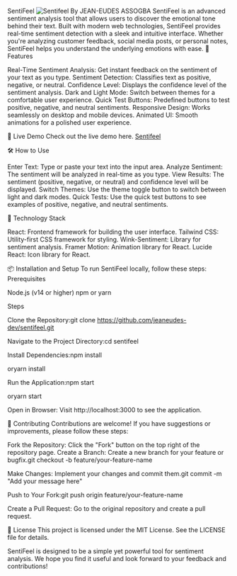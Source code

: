 SentiFeel
 ![Sentifeel By JEAN-EUDES ASSOGBA](https://jeaneudes-dev.github.io/sentifeel/emoji.gif "Sentifeell")
SentiFeel is an advanced sentiment analysis tool that allows users to discover the emotional tone behind their text. Built with modern web technologies, SentiFeel provides real-time sentiment detection with a sleek and intuitive interface. Whether you're analyzing customer feedback, social media posts, or personal notes, SentiFeel helps you understand the underlying emotions with ease.
🌟 Features

Real-Time Sentiment Analysis: Get instant feedback on the sentiment of your text as you type.
Sentiment Detection: Classifies text as positive, negative, or neutral.
Confidence Level: Displays the confidence level of the sentiment analysis.
Dark and Light Mode: Switch between themes for a comfortable user experience.
Quick Test Buttons: Predefined buttons to test positive, negative, and neutral sentiments.
Responsive Design: Works seamlessly on desktop and mobile devices.
Animated UI: Smooth animations for a polished user experience.

🚀 Live Demo
Check out the live demo here.
[Sentifeel](https://jeaneudes-dev.github.io/sentifeel/)
 
🛠️ How to Use

Enter Text: Type or paste your text into the input area.
Analyze Sentiment: The sentiment will be analyzed in real-time as you type.
View Results: The sentiment (positive, negative, or neutral) and confidence level will be displayed.
Switch Themes: Use the theme toggle button to switch between light and dark modes.
Quick Tests: Use the quick test buttons to see examples of positive, negative, and neutral sentiments.

🔧 Technology Stack

React: Frontend framework for building the user interface.
Tailwind CSS: Utility-first CSS framework for styling.
Wink-Sentiment: Library for sentiment analysis.
Framer Motion: Animation library for React.
Lucide React: Icon library for React.

📦 Installation and Setup
To run SentiFeel locally, follow these steps:
Prerequisites

Node.js (v14 or higher)
npm or yarn

Steps

Clone the Repository:git clone https://github.com/jeaneudes-dev/sentifeel.git


Navigate to the Project Directory:cd sentifeel


Install Dependencies:npm install

oryarn install


Run the Application:npm start

oryarn start


Open in Browser: Visit http://localhost:3000 to see the application.

🤝 Contributing
Contributions are welcome! If you have suggestions or improvements, please follow these steps:

Fork the Repository: Click the "Fork" button on the top right of the repository page.
Create a Branch: Create a new branch for your feature or bugfix.git checkout -b feature/your-feature-name


Make Changes: Implement your changes and commit them.git commit -m "Add your message here"


Push to Your Fork:git push origin feature/your-feature-name


Create a Pull Request: Go to the original repository and create a pull request.

📄 License
This project is licensed under the MIT License. See the LICENSE file for details.

SentiFeel is designed to be a simple yet powerful tool for sentiment analysis. We hope you find it useful and look forward to your feedback and contributions!
